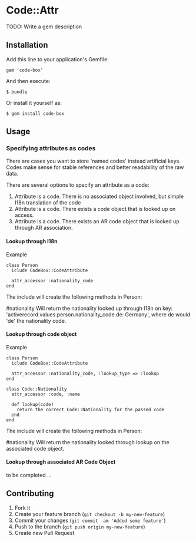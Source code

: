 # Code::Attr

TODO: Write a gem description

## Installation

Add this line to your application's Gemfile:

    gem 'code-box'

And then execute:

    $ bundle

Or install it yourself as:

    $ gem install code-box

## Usage

### Specifying attributes as codes

There are cases you want to store 'named codes' instead artificial keys.
Codes make sense for stable references and better readability of the raw data.

There are several options to specify an attribute as a code:
  1. Attribute is a code. There is no associated object involved, but simple I18n translation of the code
  1. Attribute is a code. There exists a code object that is looked up on access.
  1. Attribute is a code. There exists an AR code object that is looked up through AR association.

#### Lookup through I18n

Example

    class Person
      iclude CodeBox::CodeAttribute

      attr_accessor :nationality_code
    end

The include will create the following methods in Person:

  #nationality Will return the nationality looked up through I18n on key: 'activerecord.values.person.nationality_code.de: Germany', where de would 'de' the nationality code.



#### Lookup through code object

Example

    class Person
      iclude CodeBox::CodeAttribute

      attr_accessor :nationality_code, :lookup_type => :lookup
    end

    class Code::Nationality
      attr_accessor :code, :name

      def lookup(code)
        return the correct Code::Nationality for the passed code
      end
    end

The include will create the following methods in Person:

  #nationality Will return the nationality looked through lookup on the associated code object.


#### Lookup through associated AR Code Object
to be completed ...


## Contributing

1. Fork it
2. Create your feature branch (`git checkout -b my-new-feature`)
3. Commit your changes (`git commit -am 'Added some feature'`)
4. Push to the branch (`git push origin my-new-feature`)
5. Create new Pull Request
